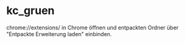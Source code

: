 # kc_gruen

chrome://extensions/ in Chrome öffnen und entpackten Ordner über "Entpackte Erweiterung laden" einbinden.